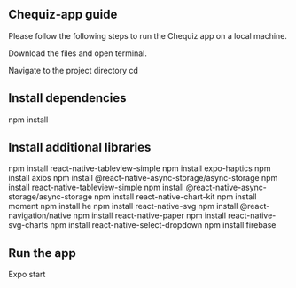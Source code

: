 ## Chequiz-app guide

Please follow the following steps to run the Chequiz app on a local machine.

Download the files and open terminal.

Navigate to the project directory
cd <project directory>

## Install dependencies
npm install

## Install additional libraries

npm install react-native-tableview-simple
npm install expo-haptics
npm install axios
npm install @react-native-async-storage/async-storage
npm install react-native-tableview-simple
npm install @react-native-async-storage/async-storage
npm install react-native-chart-kit
npm install moment
npm install he
npm install react-native-svg
npm install @react-navigation/native
npm install react-native-paper
npm install react-native-svg-charts
npm install react-native-select-dropdown
npm install firebase

## Run the app
Expo start
